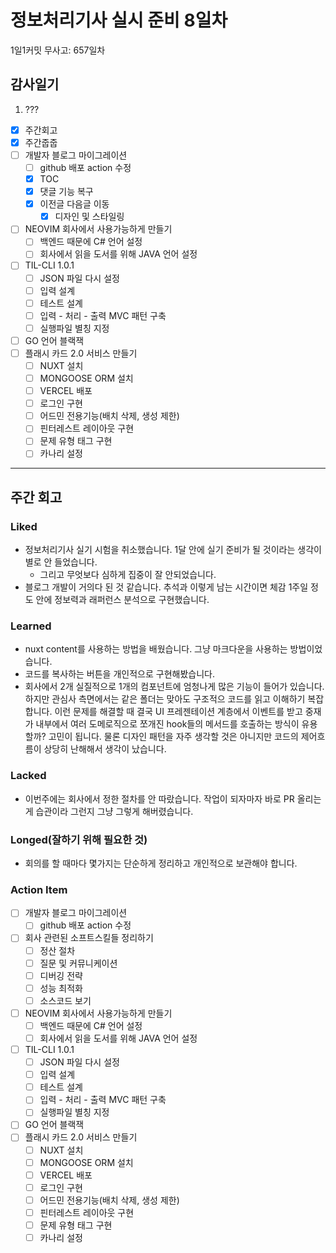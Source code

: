 # 정보처리기사 실시 준비 8일차

1일1커밋 무사고: 657일차

## 감사일기

1. ???

- [x] 주간회고
- [x] 주간줍줍
- [ ] 개발자 블로그 마이그레이션
  - [ ] github 배포 action 수정
  - [x] TOC
  - [x] 댓글 기능 복구
  - [x] 이전글 다음글 이동
    - [x] 디자인 및 스타일링
- [ ] NEOVIM 회사에서 사용가능하게 만들기
  - [ ] 백엔드 때문에 C# 언어 설정
  - [ ] 회사에서 읽을 도서를 위해 JAVA 언어 설정
- [ ] TIL-CLI 1.0.1
  - [ ] JSON 파일 다시 설정
  - [ ] 입력 설계
  - [ ] 테스트 설계
  - [ ] 입력 - 처리 - 출력 MVC 패턴 구축
  - [ ] 실행파일 별칭 지정
- [ ] GO 언어 블랙잭
- [ ] 플래시 카드 2.0 서비스 만들기
  - [ ] NUXT 설치
  - [ ] MONGOOSE ORM 설치
  - [ ] VERCEL 배포
  - [ ] 로그인 구현
  - [ ] 어드민 전용기능(배치 삭제, 생성 제한)
  - [ ] 핀터레스트 레이아웃 구현
  - [ ] 문제 유형 태그 구현
  - [ ] 카나리 설정

---

## 주간 회고

### Liked

- 정보처리기사 실기 시험을 취소했습니다. 1달 안에 실기 준비가 될 것이라는 생각이 별로 안 들었습니다.
  - 그리고 무엇보다 심하게 집중이 잘 안되었습니다.
- 블로그 개발이 거의다 된 것 같습니다. 추석과 이렇게 남는 시간이면 체감 1주일 정도 안에 정보력과 래퍼런스 분석으로 구현했습니다.

### Learned

- nuxt content를 사용하는 방법을 배웠습니다. 그냥 마크다운을 사용하는 방법이었습니다.
- 코드를 복사하는 버튼을 개인적으로 구현해봤습니다.
- 회사에서 2개 실질적으로 1개의 컴포넌트에 엄청나게 많은 기능이 들어가 있습니다. 하지만 관심사 측면에서는 같은 폴더는 맞아도 구조적으 코드를 읽고 이해하기 복잡합니다. 이런 문제를 해결할 때 결국 UI 프레젠테이션 계층에서 이벤트를 받고 중재가 내부에서 여러 도메로직으로 쪼개진 hook들의 메서드를 호출하는 방식이 유용할까? 고민이 됩니다. 물론 디자인 패턴을 자주 생각할 것은 아니지만 코드의 제어흐름이 상당히 난해해서 생각이 났습니다.

### Lacked

- 이번주에는 회사에서 정한 절차를 안 따랐습니다. 작업이 되자마자 바로 PR 올리는게 습관이라 그런지 그냥 그렇게 해버렸습니다.

### Longed(잘하기 위해 필요한 것)

- 회의를 할 때마다 몇가지는 단순하게 정리하고 개인적으로 보관해야 합니다.

### Action Item

- [ ] 개발자 블로그 마이그레이션
  - [ ] github 배포 action 수정
- [ ] 회사 관련된 소프트스킬들 정리하기
  - [ ] 정산 절차
  - [ ] 질문 및 커뮤니케이션
  - [ ] 디버깅 전략
  - [ ] 성능 최적화
  - [ ] 소스코드 보기
- [ ] NEOVIM 회사에서 사용가능하게 만들기
  - [ ] 백엔드 때문에 C# 언어 설정
  - [ ] 회사에서 읽을 도서를 위해 JAVA 언어 설정
- [ ] TIL-CLI 1.0.1
  - [ ] JSON 파일 다시 설정
  - [ ] 입력 설계
  - [ ] 테스트 설계
  - [ ] 입력 - 처리 - 출력 MVC 패턴 구축
  - [ ] 실행파일 별칭 지정
- [ ] GO 언어 블랙잭
- [ ] 플래시 카드 2.0 서비스 만들기
  - [ ] NUXT 설치
  - [ ] MONGOOSE ORM 설치
  - [ ] VERCEL 배포
  - [ ] 로그인 구현
  - [ ] 어드민 전용기능(배치 삭제, 생성 제한)
  - [ ] 핀터레스트 레이아웃 구현
  - [ ] 문제 유형 태그 구현
  - [ ] 카나리 설정
